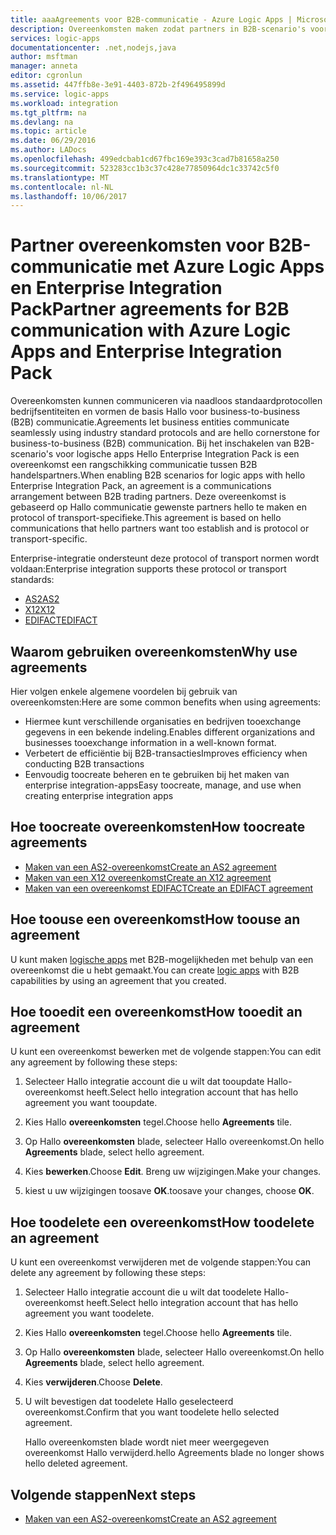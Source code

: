 ```yaml
---
title: aaaAgreements voor B2B-communicatie - Azure Logic Apps | Microsoft Docs
description: Overeenkomsten maken zodat partners in B2B-scenario's voor Azure Logic Apps en Hallo Enterprise Integration Pack communiceren kunnen
services: logic-apps
documentationcenter: .net,nodejs,java
author: msftman
manager: anneta
editor: cgronlun
ms.assetid: 447ffb8e-3e91-4403-872b-2f496495899d
ms.service: logic-apps
ms.workload: integration
ms.tgt_pltfrm: na
ms.devlang: na
ms.topic: article
ms.date: 06/29/2016
ms.author: LADocs
ms.openlocfilehash: 499edcbab1cd67fbc169e393c3cad7b81658a250
ms.sourcegitcommit: 523283cc1b3c37c428e77850964dc1c33742c5f0
ms.translationtype: MT
ms.contentlocale: nl-NL
ms.lasthandoff: 10/06/2017
---
```

# <a name="partner-agreements-for-b2b-communication-with-azure-logic-apps-and-enterprise-integration-pack"></a><span data-ttu-id="582b0-103">Partner overeenkomsten voor B2B-communicatie met Azure Logic Apps en Enterprise Integration Pack</span><span class="sxs-lookup"><span data-stu-id="582b0-103">Partner agreements for B2B communication with Azure Logic Apps and Enterprise Integration Pack</span></span>

<span data-ttu-id="582b0-104">Overeenkomsten kunnen communiceren via naadloos standaardprotocollen bedrijfsentiteiten en vormen de basis Hallo voor business-to-business (B2B) communicatie.</span><span class="sxs-lookup"><span data-stu-id="582b0-104">Agreements let business entities communicate seamlessly using industry standard protocols and are hello cornerstone for business-to-business (B2B) communication.</span></span> <span data-ttu-id="582b0-105">Bij het inschakelen van B2B-scenario's voor logische apps Hello Enterprise Integration Pack is een overeenkomst een rangschikking communicatie tussen B2B handelspartners.</span><span class="sxs-lookup"><span data-stu-id="582b0-105">When enabling B2B scenarios for logic apps with hello Enterprise Integration Pack, an agreement is a communications arrangement between B2B trading partners.</span></span> <span data-ttu-id="582b0-106">Deze overeenkomst is gebaseerd op Hallo communicatie gewenste partners hello te maken en protocol of transport-specifieke.</span><span class="sxs-lookup"><span data-stu-id="582b0-106">This agreement is based on hello communications that hello partners want too establish and is protocol or transport-specific.</span></span>

<span data-ttu-id="582b0-107">Enterprise-integratie ondersteunt deze protocol of transport normen wordt voldaan:</span><span class="sxs-lookup"><span data-stu-id="582b0-107">Enterprise integration supports these protocol or transport standards:</span></span>

* [<span data-ttu-id="582b0-108">AS2</span><span class="sxs-lookup"><span data-stu-id="582b0-108">AS2</span></span>](logic-apps-enterprise-integration-as2.md)
* [<span data-ttu-id="582b0-109">X12</span><span class="sxs-lookup"><span data-stu-id="582b0-109">X12</span></span>](logic-apps-enterprise-integration-x12.md)
* [<span data-ttu-id="582b0-110">EDIFACT</span><span class="sxs-lookup"><span data-stu-id="582b0-110">EDIFACT</span></span>](logic-apps-enterprise-integration-edifact.md)

## <a name="why-use-agreements"></a><span data-ttu-id="582b0-111">Waarom gebruiken overeenkomsten</span><span class="sxs-lookup"><span data-stu-id="582b0-111">Why use agreements</span></span>

<span data-ttu-id="582b0-112">Hier volgen enkele algemene voordelen bij gebruik van overeenkomsten:</span><span class="sxs-lookup"><span data-stu-id="582b0-112">Here are some common benefits when using agreements:</span></span>

* <span data-ttu-id="582b0-113">Hiermee kunt verschillende organisaties en bedrijven tooexchange gegevens in een bekende indeling.</span><span class="sxs-lookup"><span data-stu-id="582b0-113">Enables different organizations and businesses tooexchange information in a well-known format.</span></span>
* <span data-ttu-id="582b0-114">Verbetert de efficiëntie bij B2B-transacties</span><span class="sxs-lookup"><span data-stu-id="582b0-114">Improves efficiency when conducting B2B transactions</span></span>
* <span data-ttu-id="582b0-115">Eenvoudig toocreate beheren en te gebruiken bij het maken van enterprise integration-apps</span><span class="sxs-lookup"><span data-stu-id="582b0-115">Easy toocreate, manage, and use when creating enterprise integration apps</span></span>

## <a name="how-toocreate-agreements"></a><span data-ttu-id="582b0-116">Hoe toocreate overeenkomsten</span><span class="sxs-lookup"><span data-stu-id="582b0-116">How toocreate agreements</span></span>

* [<span data-ttu-id="582b0-117">Maken van een AS2-overeenkomst</span><span class="sxs-lookup"><span data-stu-id="582b0-117">Create an AS2 agreement</span></span>](logic-apps-enterprise-integration-as2.md)
* [<span data-ttu-id="582b0-118">Maken van een X12 overeenkomst</span><span class="sxs-lookup"><span data-stu-id="582b0-118">Create an X12 agreement</span></span>](logic-apps-enterprise-integration-x12.md)
* [<span data-ttu-id="582b0-119">Maken van een overeenkomst EDIFACT</span><span class="sxs-lookup"><span data-stu-id="582b0-119">Create an EDIFACT agreement</span></span>](logic-apps-enterprise-integration-edifact.md)

## <a name="how-toouse-an-agreement"></a><span data-ttu-id="582b0-120">Hoe toouse een overeenkomst</span><span class="sxs-lookup"><span data-stu-id="582b0-120">How toouse an agreement</span></span>

<span data-ttu-id="582b0-121">U kunt maken [logische apps](logic-apps-what-are-logic-apps.md "meer informatie over logische apps") met B2B-mogelijkheden met behulp van een overeenkomst die u hebt gemaakt.</span><span class="sxs-lookup"><span data-stu-id="582b0-121">You can create [logic apps](logic-apps-what-are-logic-apps.md "Learn about Logic apps") with B2B capabilities by using an agreement that you created.</span></span>

## <a name="how-tooedit-an-agreement"></a><span data-ttu-id="582b0-122">Hoe tooedit een overeenkomst</span><span class="sxs-lookup"><span data-stu-id="582b0-122">How tooedit an agreement</span></span>

<span data-ttu-id="582b0-123">U kunt een overeenkomst bewerken met de volgende stappen:</span><span class="sxs-lookup"><span data-stu-id="582b0-123">You can edit any agreement by following these steps:</span></span>

1. <span data-ttu-id="582b0-124">Selecteer Hallo integratie account die u wilt dat tooupdate Hallo-overeenkomst heeft.</span><span class="sxs-lookup"><span data-stu-id="582b0-124">Select hello integration account that has hello agreement you want tooupdate.</span></span>

2. <span data-ttu-id="582b0-125">Kies Hallo **overeenkomsten** tegel.</span><span class="sxs-lookup"><span data-stu-id="582b0-125">Choose hello **Agreements** tile.</span></span>

3. <span data-ttu-id="582b0-126">Op Hallo **overeenkomsten** blade, selecteer Hallo overeenkomst.</span><span class="sxs-lookup"><span data-stu-id="582b0-126">On hello **Agreements** blade, select hello agreement.</span></span>

4. <span data-ttu-id="582b0-127">Kies **bewerken**.</span><span class="sxs-lookup"><span data-stu-id="582b0-127">Choose **Edit**.</span></span> <span data-ttu-id="582b0-128">Breng uw wijzigingen.</span><span class="sxs-lookup"><span data-stu-id="582b0-128">Make your changes.</span></span>

5. <span data-ttu-id="582b0-129">kiest u uw wijzigingen toosave **OK**.</span><span class="sxs-lookup"><span data-stu-id="582b0-129">toosave your changes, choose **OK**.</span></span>

## <a name="how-toodelete-an-agreement"></a><span data-ttu-id="582b0-130">Hoe toodelete een overeenkomst</span><span class="sxs-lookup"><span data-stu-id="582b0-130">How toodelete an agreement</span></span>

<span data-ttu-id="582b0-131">U kunt een overeenkomst verwijderen met de volgende stappen:</span><span class="sxs-lookup"><span data-stu-id="582b0-131">You can delete any agreement by following these steps:</span></span>

1. <span data-ttu-id="582b0-132">Selecteer Hallo integratie account die u wilt dat toodelete Hallo-overeenkomst heeft.</span><span class="sxs-lookup"><span data-stu-id="582b0-132">Select hello integration account that has hello agreement you want toodelete.</span></span>
2. <span data-ttu-id="582b0-133">Kies Hallo **overeenkomsten** tegel.</span><span class="sxs-lookup"><span data-stu-id="582b0-133">Choose hello **Agreements** tile.</span></span>
3. <span data-ttu-id="582b0-134">Op Hallo **overeenkomsten** blade, selecteer Hallo overeenkomst.</span><span class="sxs-lookup"><span data-stu-id="582b0-134">On hello **Agreements** blade, select hello agreement.</span></span>
4. <span data-ttu-id="582b0-135">Kies **verwijderen**.</span><span class="sxs-lookup"><span data-stu-id="582b0-135">Choose **Delete**.</span></span>
5. <span data-ttu-id="582b0-136">U wilt bevestigen dat toodelete Hallo geselecteerd overeenkomst.</span><span class="sxs-lookup"><span data-stu-id="582b0-136">Confirm that you want toodelete hello selected agreement.</span></span>

    <span data-ttu-id="582b0-137">Hallo overeenkomsten blade wordt niet meer weergegeven overeenkomst Hallo verwijderd.</span><span class="sxs-lookup"><span data-stu-id="582b0-137">hello Agreements blade no longer shows hello deleted agreement.</span></span>

## <a name="next-steps"></a><span data-ttu-id="582b0-138">Volgende stappen</span><span class="sxs-lookup"><span data-stu-id="582b0-138">Next steps</span></span>
* [<span data-ttu-id="582b0-139">Maken van een AS2-overeenkomst</span><span class="sxs-lookup"><span data-stu-id="582b0-139">Create an AS2 agreement</span></span>](logic-apps-enterprise-integration-as2.md)
